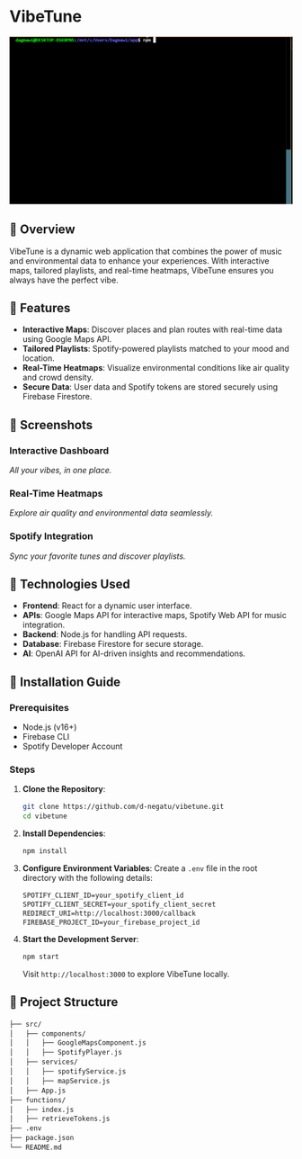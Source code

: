 # VibeTune

![Demo](./src/assets/hello.gif)


## 🚀 Overview

VibeTune is a dynamic web application that combines the power of music and environmental data to enhance your experiences. With interactive maps, tailored playlists, and real-time heatmaps, VibeTune ensures you always have the perfect vibe.

## 🌟 Features

- **Interactive Maps**: Discover places and plan routes with real-time data using Google Maps API.
- **Tailored Playlists**: Spotify-powered playlists matched to your mood and location.
- **Real-Time Heatmaps**: Visualize environmental conditions like air quality and crowd density.
- **Secure Data**: User data and Spotify tokens are stored securely using Firebase Firestore.

## 📸 Screenshots

### Interactive Dashboard
*All your vibes, in one place.*

### Real-Time Heatmaps
*Explore air quality and environmental data seamlessly.*

### Spotify Integration
*Sync your favorite tunes and discover playlists.*

## 🔧 Technologies Used

- **Frontend**: React for a dynamic user interface.
- **APIs**: Google Maps API for interactive maps, Spotify Web API for music integration.
- **Backend**: Node.js for handling API requests.
- **Database**: Firebase Firestore for secure storage.
- **AI**: OpenAI API for AI-driven insights and recommendations.

## 📜 Installation Guide

### Prerequisites

- Node.js (v16+)
- Firebase CLI
- Spotify Developer Account

### Steps

1. **Clone the Repository**:
    ```bash
    git clone https://github.com/d-negatu/vibetune.git
    cd vibetune
    ```

2. **Install Dependencies**:
    ```bash
    npm install
    ```

3. **Configure Environment Variables**:
    Create a `.env` file in the root directory with the following details:
    ```env
    SPOTIFY_CLIENT_ID=your_spotify_client_id
    SPOTIFY_CLIENT_SECRET=your_spotify_client_secret
    REDIRECT_URI=http://localhost:3000/callback
    FIREBASE_PROJECT_ID=your_firebase_project_id
    ```

4. **Start the Development Server**:
    ```bash
    npm start
    ```
    Visit `http://localhost:3000` to explore VibeTune locally.

## 📂 Project Structure

```bash
├── src/
│   ├── components/
│   │   ├── GoogleMapsComponent.js
│   │   ├── SpotifyPlayer.js
│   ├── services/
│   │   ├── spotifyService.js
│   │   ├── mapService.js
│   ├── App.js
├── functions/
│   ├── index.js
│   ├── retrieveTokens.js
├── .env
├── package.json
└── README.md
